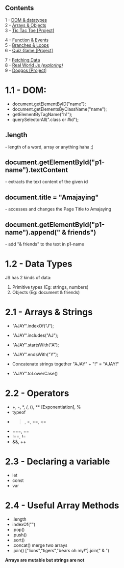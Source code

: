 ## Contents
1 - <a href="#">DOM & datatypes</a><br>
2 - <a href="#">Arrays & Objects</a><br>
3 - <a href="#">Tic Tac Toe [Project]</a><br>

4 - <a href="#">Function & Events</a><br>
5 - <a href="#">Branches & Loops</a><br>
6 - <a href="#">Quiz Game [Project]</a><br>

7 - <a href="#">Fetching Data</a><br>
8 - <a href="#">Real World Js <i>(exploring)</i></a><br>
9 - <a href="#">Doggos [Project]</a><br>


# 1.1 - DOM:
- document.getElementByID("name");
- document.getElementsByClassName("name");
- getElementByTagName("h1");
- querySelectorAll(".class or #id");

<h2>.length</h2>
- length of a word, array or anything haha ;)

<h2>document.getElementById("p1-name").textContent</h2>
- extracts the text content of the given id

<h2>document.title = "Amajaying"</h2>
- accesses and changes the Page Title to Amajaying

<h2>document.getElementById("p1-name").append(" & friends")</h2>
- add "& friends" to the text in p1-name


# 1.2 - Data Types
JS has 2 kinds of data:
1. Primitive types (Eg: strings, numbers)
2. Objects (Eg: document & friends)

# 2.1 - Arrays & Strings
- "AJAY".indexOf("J");
- "AJAY".includes("AJ");
- "AJAY".startsWith("A");
- "AJAY".endsWith("Y");

- Concatenate strings together
  "AJAY" + "!" = "AJAY!"

- "AJAY".toLowerCase()

# 2.2 - Operators
- +, -, *, /, (), ** [Exponentiation], %
- typeof
- >, <, >=, <=
- ===, ==
- !==, !=
- &&, ++

# 2.3 - Declaring a variable
- let
- const
- var

# 2.4 - Useful Array Methods
- .length
- indexOf("")
- .pop()
- .push()
- .sort()
- .concat()  merge two arrays
- .join()  ["lions","tigers","bears oh my!"].join(" & ")

<b>Arrays are mutable but strings are not</b>
